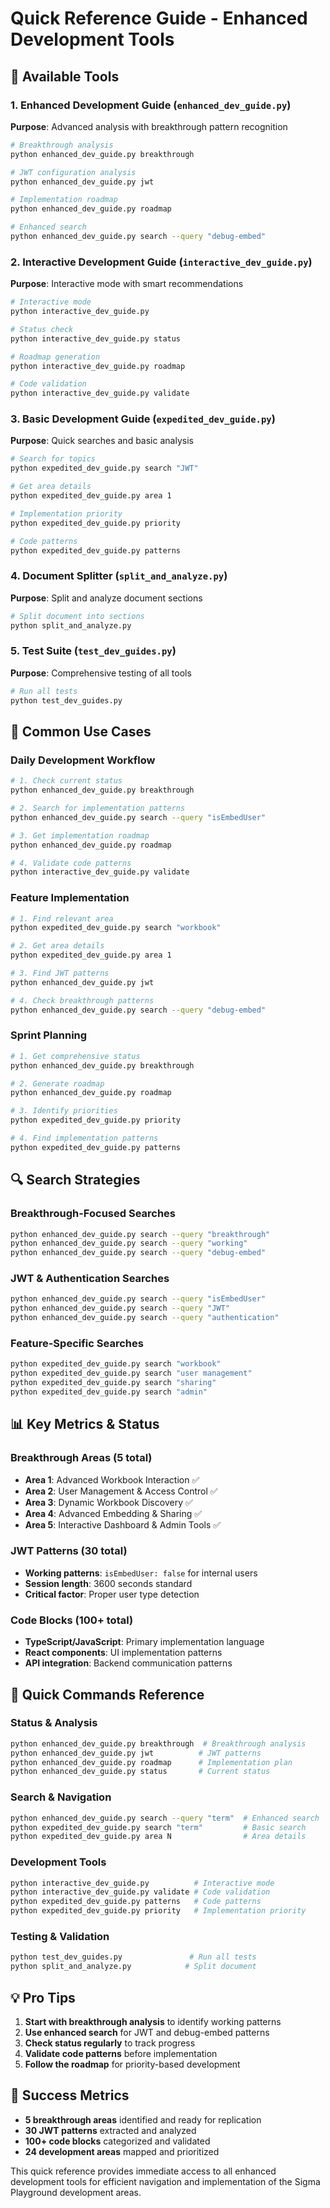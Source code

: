 # Quick Reference Guide - Enhanced Development Tools

## 🚀 Available Tools

### 1. Enhanced Development Guide (`enhanced_dev_guide.py`)
**Purpose**: Advanced analysis with breakthrough pattern recognition

```bash
# Breakthrough analysis
python enhanced_dev_guide.py breakthrough

# JWT configuration analysis  
python enhanced_dev_guide.py jwt

# Implementation roadmap
python enhanced_dev_guide.py roadmap

# Enhanced search
python enhanced_dev_guide.py search --query "debug-embed"
```

### 2. Interactive Development Guide (`interactive_dev_guide.py`)
**Purpose**: Interactive mode with smart recommendations

```bash
# Interactive mode
python interactive_dev_guide.py

# Status check
python interactive_dev_guide.py status

# Roadmap generation
python interactive_dev_guide.py roadmap

# Code validation
python interactive_dev_guide.py validate
```

### 3. Basic Development Guide (`expedited_dev_guide.py`)
**Purpose**: Quick searches and basic analysis

```bash
# Search for topics
python expedited_dev_guide.py search "JWT"

# Get area details
python expedited_dev_guide.py area 1

# Implementation priority
python expedited_dev_guide.py priority

# Code patterns
python expedited_dev_guide.py patterns
```

### 4. Document Splitter (`split_and_analyze.py`)
**Purpose**: Split and analyze document sections

```bash
# Split document into sections
python split_and_analyze.py
```

### 5. Test Suite (`test_dev_guides.py`)
**Purpose**: Comprehensive testing of all tools

```bash
# Run all tests
python test_dev_guides.py
```

## 🎯 Common Use Cases

### Daily Development Workflow
```bash
# 1. Check current status
python enhanced_dev_guide.py breakthrough

# 2. Search for implementation patterns
python enhanced_dev_guide.py search --query "isEmbedUser"

# 3. Get implementation roadmap
python enhanced_dev_guide.py roadmap

# 4. Validate code patterns
python interactive_dev_guide.py validate
```

### Feature Implementation
```bash
# 1. Find relevant area
python expedited_dev_guide.py search "workbook"

# 2. Get area details
python expedited_dev_guide.py area 1

# 3. Find JWT patterns
python enhanced_dev_guide.py jwt

# 4. Check breakthrough patterns
python enhanced_dev_guide.py search --query "debug-embed"
```

### Sprint Planning
```bash
# 1. Get comprehensive status
python enhanced_dev_guide.py breakthrough

# 2. Generate roadmap
python enhanced_dev_guide.py roadmap

# 3. Identify priorities
python expedited_dev_guide.py priority

# 4. Find implementation patterns
python expedited_dev_guide.py patterns
```

## 🔍 Search Strategies

### Breakthrough-Focused Searches
```bash
python enhanced_dev_guide.py search --query "breakthrough"
python enhanced_dev_guide.py search --query "working"
python enhanced_dev_guide.py search --query "debug-embed"
```

### JWT & Authentication Searches
```bash
python enhanced_dev_guide.py search --query "isEmbedUser"
python enhanced_dev_guide.py search --query "JWT"
python enhanced_dev_guide.py search --query "authentication"
```

### Feature-Specific Searches
```bash
python expedited_dev_guide.py search "workbook"
python expedited_dev_guide.py search "user management"
python expedited_dev_guide.py search "sharing"
python expedited_dev_guide.py search "admin"
```

## 📊 Key Metrics & Status

### Breakthrough Areas (5 total)
- **Area 1**: Advanced Workbook Interaction ✅
- **Area 2**: User Management & Access Control ✅
- **Area 3**: Dynamic Workbook Discovery ✅
- **Area 4**: Advanced Embedding & Sharing ✅
- **Area 5**: Interactive Dashboard & Admin Tools ✅

### JWT Patterns (30 total)
- **Working patterns**: `isEmbedUser: false` for internal users
- **Session length**: 3600 seconds standard
- **Critical factor**: Proper user type detection

### Code Blocks (100+ total)
- **TypeScript/JavaScript**: Primary implementation language
- **React components**: UI implementation patterns
- **API integration**: Backend communication patterns

## 🚀 Quick Commands Reference

### Status & Analysis
```bash
python enhanced_dev_guide.py breakthrough  # Breakthrough analysis
python enhanced_dev_guide.py jwt          # JWT patterns
python enhanced_dev_guide.py roadmap      # Implementation plan
python enhanced_dev_guide.py status       # Current status
```

### Search & Navigation
```bash
python enhanced_dev_guide.py search --query "term"  # Enhanced search
python expedited_dev_guide.py search "term"         # Basic search
python expedited_dev_guide.py area N                # Area details
```

### Development Tools
```bash
python interactive_dev_guide.py          # Interactive mode
python interactive_dev_guide.py validate # Code validation
python expedited_dev_guide.py patterns   # Code patterns
python expedited_dev_guide.py priority   # Implementation priority
```

### Testing & Validation
```bash
python test_dev_guides.py               # Run all tests
python split_and_analyze.py            # Split document
```

## 💡 Pro Tips

1. **Start with breakthrough analysis** to identify working patterns
2. **Use enhanced search** for JWT and debug-embed patterns
3. **Check status regularly** to track progress
4. **Validate code patterns** before implementation
5. **Follow the roadmap** for priority-based development

## 🎯 Success Metrics

- **5 breakthrough areas** identified and ready for replication
- **30 JWT patterns** extracted and analyzed
- **100+ code blocks** categorized and validated
- **24 development areas** mapped and prioritized

This quick reference provides immediate access to all enhanced development tools for efficient navigation and implementation of the Sigma Playground development areas.
